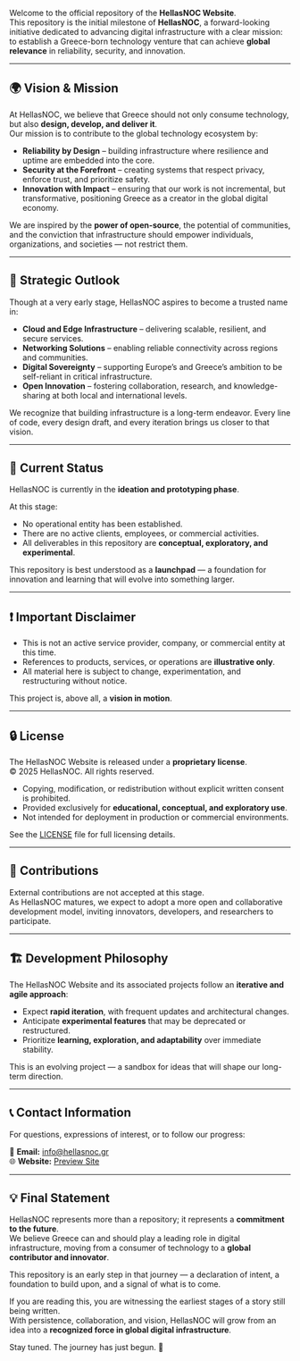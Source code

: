 Welcome to the official repository of the **HellasNOC Website**.  
This repository is the initial milestone of **HellasNOC**, a forward-looking initiative dedicated to advancing digital infrastructure with a clear mission:  
to establish a Greece-born technology venture that can achieve **global relevance** in reliability, security, and innovation.  

---

## 🌍 Vision & Mission  

At HellasNOC, we believe that Greece should not only consume technology, but also **design, develop, and deliver it**.  
Our mission is to contribute to the global technology ecosystem by:  

- **Reliability by Design** – building infrastructure where resilience and uptime are embedded into the core.  
- **Security at the Forefront** – creating systems that respect privacy, enforce trust, and prioritize safety.  
- **Innovation with Impact** – ensuring that our work is not incremental, but transformative, positioning Greece as a creator in the global digital economy.  

We are inspired by the **power of open-source**, the potential of communities, and the conviction that infrastructure should empower individuals, organizations, and societies — not restrict them.  

---

## 🚀 Strategic Outlook  

Though at a very early stage, HellasNOC aspires to become a trusted name in:  
- **Cloud and Edge Infrastructure** – delivering scalable, resilient, and secure services.  
- **Networking Solutions** – enabling reliable connectivity across regions and communities.  
- **Digital Sovereignty** – supporting Europe’s and Greece’s ambition to be self-reliant in critical infrastructure.  
- **Open Innovation** – fostering collaboration, research, and knowledge-sharing at both local and international levels.  

We recognize that building infrastructure is a long-term endeavor. Every line of code, every design draft, and every iteration brings us closer to that vision.  

---

## 🚧 Current Status  

HellasNOC is currently in the **ideation and prototyping phase**.  

At this stage:  
- No operational entity has been established.  
- There are no active clients, employees, or commercial activities.  
- All deliverables in this repository are **conceptual, exploratory, and experimental**.  

This repository is best understood as a **launchpad** — a foundation for innovation and learning that will evolve into something larger.  

---

## ❗ Important Disclaimer  

- This is not an active service provider, company, or commercial entity at this time.  
- References to products, services, or operations are **illustrative only**.  
- All material here is subject to change, experimentation, and restructuring without notice.  

This project is, above all, a **vision in motion**.  

---

## 🔒 License  

The HellasNOC Website is released under a **proprietary license**.  
© 2025 HellasNOC. All rights reserved.  

- Copying, modification, or redistribution without explicit written consent is prohibited.  
- Provided exclusively for **educational, conceptual, and exploratory use**.  
- Not intended for deployment in production or commercial environments.  

See the [LICENSE](LICENSE) file for full licensing details.  

---

## 🚫 Contributions  

External contributions are not accepted at this stage.  
As HellasNOC matures, we expect to adopt a more open and collaborative development model, inviting innovators, developers, and researchers to participate.  

---

## 🏗️ Development Philosophy  

The HellasNOC Website and its associated projects follow an **iterative and agile approach**:  
- Expect **rapid iteration**, with frequent updates and architectural changes.  
- Anticipate **experimental features** that may be deprecated or restructured.  
- Prioritize **learning, exploration, and adaptability** over immediate stability.  

This is an evolving project — a sandbox for ideas that will shape our long-term direction.  

---

## 📞 Contact Information  

For questions, expressions of interest, or to follow our progress:  

📧 **Email:** info@hellasnoc.gr  
🌐 **Website:** [Preview Site](https://its-juice.github.io/hellasnoc/index.html)  

---

## 💡 Final Statement  

HellasNOC represents more than a repository; it represents a **commitment to the future**.  
We believe Greece can and should play a leading role in digital infrastructure, moving from a consumer of technology to a **global contributor and innovator**.  

This repository is an early step in that journey — a declaration of intent, a foundation to build upon, and a signal of what is to come.  

If you are reading this, you are witnessing the earliest stages of a story still being written.  
With persistence, collaboration, and vision, HellasNOC will grow from an idea into a **recognized force in global digital infrastructure**.  

Stay tuned. The journey has just begun. 🚀  